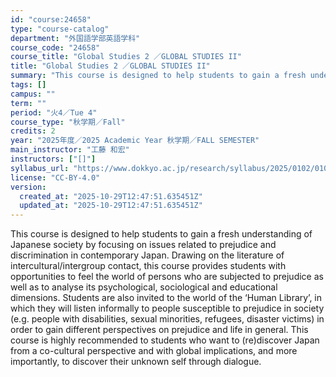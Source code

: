 ```yaml
---
id: "course:24658"
type: "course-catalog"
department: "外国語学部英語学科"
course_code: "24658"
course_title: "Global Studies 2 ／GLOBAL STUDIES II"
title: "Global Studies 2 ／GLOBAL STUDIES II"
summary: "This course is designed to help students to gain a fresh understanding of Japanese society by focusing on issues related…"
tags: []
campus: ""
term: ""
period: "火4／Tue 4"
course_type: "秋学期／Fall"
credits: 2
year: "2025年度／2025 Academic Year 秋学期／FALL SEMESTER"
main_instructor: "工藤 和宏"
instructors: ["[]"]
syllabus_url: "https://www.dokkyo.ac.jp/research/syllabus/2025/0102/0102_24658_ja_JP.html"
license: "CC-BY-4.0"
version:
  created_at: "2025-10-29T12:47:51.635451Z"
  updated_at: "2025-10-29T12:47:51.635451Z"
---
```

This course is designed to help students to gain a fresh understanding of Japanese society by focusing on issues related to prejudice and discrimination in contemporary Japan. Drawing on the literature of intercultural/intergroup contact, this course provides students with opportunities to feel the world of persons who are subjected to prejudice as well as to analyse its psychological, sociological and educational dimensions. Students are also invited to the world of the ‘Human Library’, in which they will listen informally to people susceptible to prejudice in society (e.g. people with disabilities, sexual minorities, refugees, disaster victims) in order to gain different perspectives on prejudice and life in general. This course is highly recommended to students who want to (re)discover Japan from a co-cultural perspective and with global implications, and more importantly, to discover their unknown self through dialogue.
